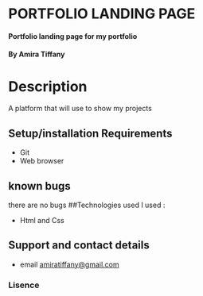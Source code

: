 # PORTFOLIO LANDING PAGE
#### Portfolio landing page for my portfolio
#### By **Amira Tiffany**
# Description
A platform that will use to show my projects
## Setup/installation Requirements
* Git
* Web browser
## known bugs
there are no bugs
##Technologies used
I used :
* Html and Css
## Support and contact details
* email amiratiffany@gmail.com
### Lisence







  
